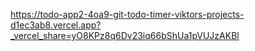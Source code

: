 https://todo-app2-4oa9-git-todo-timer-viktors-projects-d1ec3ab8.vercel.app?_vercel_share=yO8KPz8q6Dv23iq66bShUa1pVUJzAKBl
